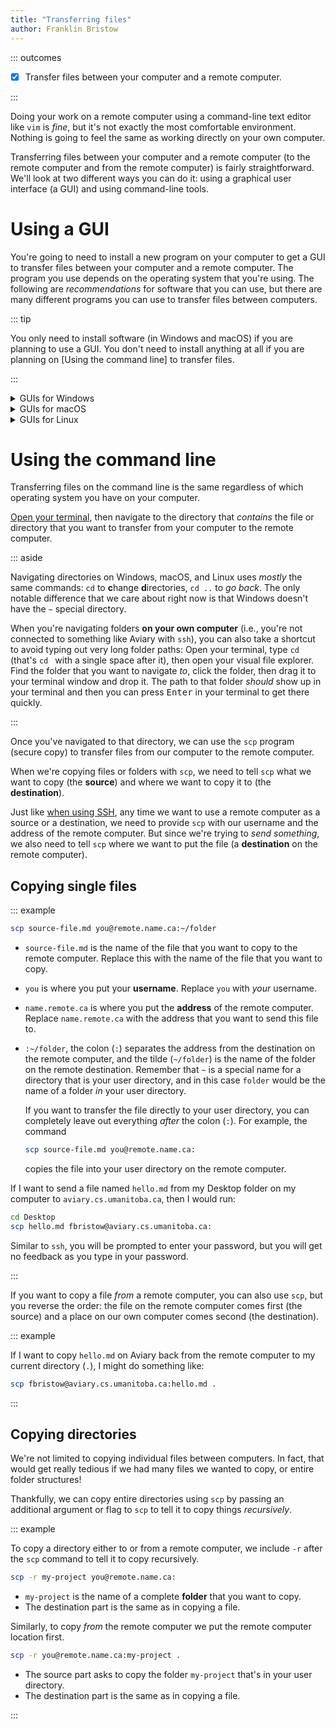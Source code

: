 ```yaml
---
title: "Transferring files"
author: Franklin Bristow
---
```


::: outcomes

* [X] Transfer files between your computer and a remote computer.

:::

Doing your work on a remote computer using a command-line text editor like `vim`
is *fine*, but it's not exactly the most comfortable environment. Nothing is
going to feel the same as working directly on your own computer.

Transferring files between your computer and a remote computer (to the remote
computer and from the remote computer) is fairly straightforward. We'll look at
two different ways you can do it: using a graphical user interface (a GUI) and
using command-line tools.

Using a GUI
===========

You're going to need to install a new program on your computer to get a GUI to
transfer files between your computer and a remote computer. The program you use
depends on the operating system that you're using. The following are
*recommendations* for software that you can use, but there are many different
programs you can use to transfer files between computers.

::: tip

You only need to install software (in Windows and macOS) if you are planning to
use a GUI. You don't need to install anything at all if you are planning on
[Using the command line] to transfer files.

:::

<details><summary>GUIs for Windows</summary>
[MobaXterm] is a full software suite for working with remote computers on
Windows, including a(nother) terminal emulator.

::: aside

If you're planning on using MobaXterm, you should download the "Installer
edition" &mdash; this has a `.zip` file that contains a `.msi` file, and you
can install the `.msi` file in [the same way that you did with Pandoc].

:::

After you've installed MobaXterm, launch it. You can then connect to a remote
computer by clicking the "Start local terminal" button that's right in the
middle of the main window, then connecting *the same way you did in your other
terminal application*, i.e., 

```bash
ssh you@name.remote.ca
```

Once you're connected, MobaXterm will automatically display files and folders
that you have on this remote system on the left side of the window.

You can transfer files from Aviary to your computer by right-clicking on the
thing you want to copy to your computer and selecting "Download...". You will
then be asked where you want to put the files, and you can select the folder you
want to put them into.

You can transfer files from your computer to Aviary by opening Windows Explorer,
clicking on the file you want to copy to Aviary, and dragging it to the folder
display on the left of MobaXterm. MobaXterm will then start transferring the
file or folder that you've asked it to copy to the remote computer.

[MobaXterm]: https://mobaxterm.mobatek.net
[the same way you did with Pandoc]: ../topic01/topic-2.html
</details>

<details><summary>GUIs for macOS</summary>
[Cyberduck] is a tool designed specifically for transferring files between
computers. Installing Cyberduck is [the same process as installing VS Code]
(download the `.zip` file, copy the app into your Applications directory).

Once you've installed Cyberduck, create a new "SFTP" connection by clicking on
the + button on the bottom left side of the window. In the list of options at
the top, choose "SFTP (SSH File Transfer Protocol)". The **Server** is the name
and location (address) of the remote computer you want to connect to. Your
**username** and **password** are the same ones you used to connect remotely
with `ssh`. When you've finished entering that information, you can close this
window, then double-click on the entry that was created in the main Cyberduck
window.

Once you do that, you should see the files and folders that are on the remote
computer :tada:! You can interact with this window the same way you do with your
file explorer (e.g., drag files and folders to and from this window to transfer
them).

[Cyberduck]: https://cyberduck.io/
[the same process as installing VS Code]: ../topic01/topic-2.html
</details>

<details><summary>GUIs for Linux</summary>
Depending on the distribution that you have installed, you may just be able to
use your file explorer to connect to a remote computer with a GUI.

Open your file explorer program, and on the left side of the window look for an
entry that says something like "Other locations". You may see an option to
"Connect to a server" at the bottom of the window.

Another alternative is that you may be able to enter an address directly into
the address field.

If you see that option, you can enter the name and location of the remote
computer you want to connect to, but you need to tell the file explorer software
which "protocol" to use.

If you want to connect to aviary, you should enter
`ssh://aviary.cs.umanitoba.ca` and enter your **username** and **password** when
prompted.

If you've connected, then you'll see the files and folders that you saw in your
terminal in your regular file explorer window :tada:! You can interact with this
window in the same way you do with other file explorer windows (e.g., drag files
and folders to and from this window to transfer them).

</details>

Using the command line
======================

Transferring files on the command line is the same regardless of which operating
system you have on your computer.

[Open your terminal], then navigate to the directory that *contains* the file or
directory that you want to transfer from your computer to the remote computer.

::: aside

Navigating directories on Windows, macOS, and Linux uses *mostly* the same
commands: `cd` to **c**hange **d**irectories, `cd ..` to *go back*. The only
notable difference that we care about right now is that Windows doesn't have the
`~` special directory.

When you're navigating folders **on your own computer** (i.e., you're not
connected to something like Aviary with `ssh`), you can also take a shortcut to
avoid typing out very long folder paths: Open your terminal, type `cd ` (that's
`cd ` with a single space after it), then open your visual file explorer. Find
the folder that you want to navigate *to*, click the folder, then drag it to
your terminal window and drop it. The path to that folder *should* show up in
your terminal and then you can press <kbd>Enter</kbd> in your terminal to get
there quickly.

:::

Once you've navigated to that directory, we can use the `scp` program (secure
copy) to transfer files from our computer to the remote computer.

When we're copying files or folders with `scp`, we need to tell `scp` what we
want to copy (the **source**) and where we want to copy it to (the
**destination**).

Just like [when using SSH], any time we want to use a remote computer as a source
or a destination, we need to provide `scp` with our username and the address of
the remote computer. But since we're trying to *send something*, we also need to
tell `scp` where we want to put the file (a **destination** on the remote
computer).

[Open your terminal]: ../topic01/topic-2.html#verifying-that-pandoc-is-installed
[when using SSH]: ../topic02/topic-1.html#connect-to-a-remote-computer

Copying single files
--------------------

::: example

```bash
scp source-file.md you@remote.name.ca:~/folder
```

* `source-file.md` is the name of the file that you want to copy to the remote
  computer. Replace this with the name of the file that you want to copy.
* `you` is where you put your **username**. Replace `you` with *your* username.
* `name.remote.ca` is where you put the **address** of the remote computer.
  Replace `name.remote.ca` with the address that you want to send this file to.
* `:~/folder`, the colon (`:`) separates the address from the destination on the remote
  computer, and the tilde (`~/folder`) is the name of the folder on the remote
  destination. Remember that `~` is a special name for a directory that is your
  user directory, and in this case `folder` would be the name of a folder *in*
  your user directory.
  
  If you want to transfer the file directly to your user directory, you can
  completely leave out everything *after* the colon (`:`). For example, the
  command 

  ```bash
  scp source-file.md you@remote.name.ca:
  ```

  copies the file into your user directory on the remote computer.

If I want to send a file named `hello.md` from my Desktop folder on my computer
to `aviary.cs.umanitoba.ca`, then I would run:

```bash
cd Desktop
scp hello.md fbristow@aviary.cs.umanitoba.ca:
```

Similar to `ssh`, you will be prompted to enter your password, but you will get
no feedback as you type in your password.

:::

If you want to copy a file *from* a remote computer, you can also use `scp`, but
you reverse the order: the file on the remote computer comes first (the source)
and a place on our own computer comes second (the destination).

::: example

If I want to copy `hello.md` on Aviary back from the remote computer to my
current directory (`.`), I might do something like:

```bash
scp fbristow@aviary.cs.umanitoba.ca:hello.md .
```

:::

Copying directories
-------------------

We're not limited to copying individual files between computers. In fact, that
would get really tedious if we had many files we wanted to copy, or entire
folder structures!

Thankfully, we can copy entire directories using `scp` by passing an additional
argument or flag to `scp` to tell it to copy things *recursively*.

::: example

To copy a directory either to or from a remote computer, we include `-r` after
the `scp` command to tell it to copy recursively.

```bash
scp -r my-project you@remote.name.ca:
```

* `my-project` is the name of a complete **folder** that you want to copy.
* The destination part is the same as in copying a file.

Similarly, to copy *from* the remote computer we put the remote computer
location first.

```bash
scp -r you@remote.name.ca:my-project .
```

* The source part asks to copy the folder `my-project` that's in your user
  directory.
* The destination part is the same as in copying a file.

:::
